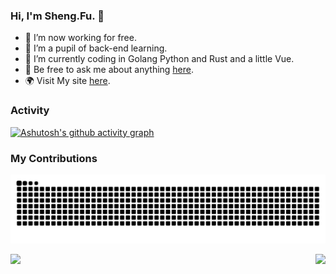 ### Hi, I'm Sheng.Fu. 👋

- 🔭 I’m now working for free.
- 🌱 I’m a pupil of back-end learning. 
- 🤔 I’m currently coding in Golang Python and Rust and a little Vue.
- 💬 Be free to ask me about anything [here](https://github.com/x931890193/x931890193/issues).
- 🌍 Visit My site [here](https://www.mongona.com).

### Activity
[![Ashutosh's github activity graph](https://activity-graph.herokuapp.com/graph?username=x931890193&theme=dracula)](https://github.com/ashutosh00710/github-readme-activity-graph)


### My Contributions
![](https://raw.githubusercontent.com/x931890193/x931890193/master/assets/github-contribution-grid-snake.svg)

<img align="left" src="https://github-readme-stats.vercel.app/api?username=x931890193&show_icons=true&hide_border=true">
<img align="right" src="https://github-readme-stats.vercel.app/api/top-langs/?username=x931890193&hide_border=true">
